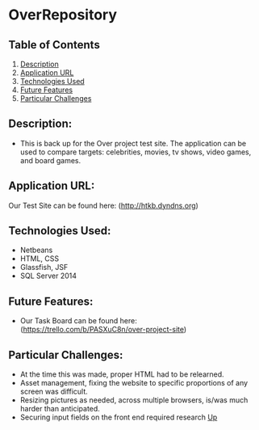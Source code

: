 # OverRepository

## Table of Contents
1.  [Description](#description)
2.  [Application URL](#appication-url)
3.  [Technologies Used](#technologies-used)
4.  [Future Features](#future-features)
5.  [Particular Challenges](#particular-challenges)

## Description:
* This is back up for the Over project test site.  The application can be used to compare targets: celebrities, movies, tv shows, video games, and board games.

## Application URL:
Our Test Site can be found here: (http://htkb.dyndns.org)

## Technologies Used:
* Netbeans
* HTML, CSS
* Glassfish, JSF
* SQL Server 2014

## Future Features:
* Our Task Board can be found here: (https://trello.com/b/PASXuC8n/over-project-site)

## Particular Challenges:
* At the time this was made, proper HTML had to be relearned.
* Asset management, fixing the website to specific proportions of any screen was difficult.
* Resizing pictures as needed, across multiple browsers, is/was much harder than anticipated.
* Securing input fields on the front end required research
[Up](README.md)

